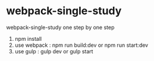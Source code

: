 # webpack-single-study
webpack-single-study   one step by one step

1. npm install
2. use webpack : npm run build:dev  or  npm run start:dev
3. use gulp : gulp dev  or  gulp start


